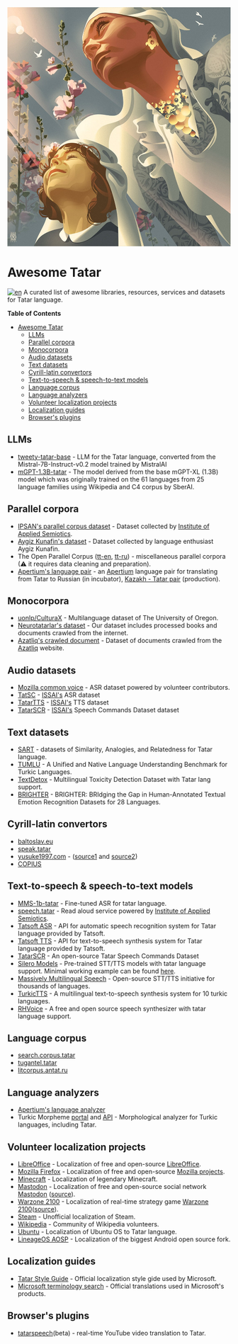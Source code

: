 <div align="left">
	<img width="540" height="540" src="media/logo.jpg" alt="Awesome Tatar">
</div>


# Awesome Tatar
[![en](https://img.shields.io/badge/lang-tt--cy-darkgreen.svg)](README.tt-cy.md)
A curated list of awesome libraries, resources, services and datasets for Tatar language.


**Table of Contents**
- [Awesome Tatar](#awesome-tatar)
  - [LLMs](#llms)
  - [Parallel corpora](#parallel-corpora)
  - [Monocorpora](#monocorpora)
  - [Audio datasets](#audio-datasets)
  - [Text datasets](#text-datasets)
  - [Cyrill-latin convertors](#cyrill-latin-convertors)
  - [Text-to-speech \& speech-to-text models](#text-to-speech--speech-to-text-models)
  - [Language corpus](#language-corpus)
  - [Language analyzers](#language-analyzers)
  - [Volunteer localization projects](#volunteer-localization-projects)
  - [Localization guides](#localization-guides)
  - [Browser's plugins](#browsers-plugins)


## LLMs
* [tweety-tatar-base](https://huggingface.co/Tweeties/tweety-tatar-base-7b-2024-v1) - LLM for the Tatar language, converted from the Mistral-7B-Instruct-v0.2 model trained by MistralAI
* [mGPT-1.3B-tatar](https://huggingface.co/ai-forever/mGPT-1.3B-tatar) - The model derived from the base mGPT-XL (1.3B) model which was originally trained on the 61 languages from 25 language families using Wikipedia and C4 corpus by SberAI.


## Parallel corpora
* [IPSAN's parallel corpus dataset](https://huggingface.co/datasets/IPSAN/tatar_translation_dataset) - Dataset collected by [Institute of Applied Semiotics](https://www.antat.ru/en/).
* [Aygiz Kunafin's dataset](https://huggingface.co/datasets/AigizK/tatar-russian-parallel-corpora) - Dataset collected by language enthusiast Aygiz Kunafin.
* The Open Parallel Corpus ([tt-en](https://opus.nlpl.eu/results/tt&en/corpus-result-table), [tt-ru](https://opus.nlpl.eu/results/tt&ru/corpus-result-table)) - miscellaneous parallel corpora (⚠ it requires data cleaning and preparation).
* [Apertium's language pair](https://github.com/apertium/apertium-tat-rus) - an [Apertium](https://www.apertium.org/index.rus.html) language pair for translating from Tatar to Russian (in incubator), [Kazakh - Tatar pair](https://www.apertium.org/index.eng.html#?dir=tat-kaz&q=) (production).


## Monocorpora
* [uonlp/CulturaX](https://huggingface.co/datasets/uonlp/CulturaX) - Multilanguage dataset of The University of Oregon.
* [Neurotatarlar's dataset](https://huggingface.co/datasets/yasalma/tt-structured-content) - Our dataset includes processed books and documents crawled from the internet.
* [Azatliq's crawled document](https://huggingface.co/datasets/veryrealtatarperson/tt-azatliq-crawl) - Dataset of documents crawled from the [Azatliq](https://www.azatliq.org/) website.


## Audio datasets
* [Mozilla common voice](https://commonvoice.mozilla.org/tt/datasets) - ASR dataset powered by volunteer contributors.
* [TatSC](https://github.com/IS2AI/Soyle?tab=readme-ov-file#available-languages) - [ISSAI's](https://issai.nu.edu.kz/issai-datasets/) ASR dataset
* [TatarTTS](https://huggingface.co/datasets/issai/TatarTTS) - [ISSAI's](https://issai.nu.edu.kz/issai-datasets/) TTS dataset
* [TatarSCR](https://huggingface.co/datasets/issai/TatarTTS) - [ISSAI's](https://issai.nu.edu.kz/issai-datasets/) Speech Commands Dataset dataset


## Text datasets
* [SART](https://github.com/tat-nlp/SART) - datasets of Similarity, Analogies, and Relatedness for Tatar language.
* [TUMLU](https://github.com/ceferisbarov/TUMLU) - A Unified and Native Language Understanding Benchmark for Turkic Languages.
* [TextDetox](https://huggingface.co/datasets/textdetox/multilingual_toxicity_dataset) - Multilingual Toxicity Detection Dataset with Tatar lang support.
* [BRIGHTER](https://huggingface.co/datasets/brighter-dataset/BRIGHTER-emotion-categories) - BRIGHTER: BRIdging the Gap in Human-Annotated Textual Emotion Recognition Datasets for 28 Languages.


## Cyrill-latin convertors
* [baltoslav.eu](https://baltoslav.eu/lat/index.php)
* [speak.tatar](https://speak.tatar/en/lang/converter/tat/latin/cyrillic/)
* [yusuke1997.com](https://yusuke1997.com/tatar) - ([source1](https://github.com/yusuke1997/tatar_transliteration) and [source2](https://github.com/yusuke1997/translit_tt))
* [COPIUS](https://www.copius.eu/trtr.php?lang=tat)


## Text-to-speech & speech-to-text models
* [MMS-1b-tatar](https://huggingface.co/AigizK/wav2vec2-large-mms-1b-tatar) - Fine-tuned ASR for tatar language.
* [speech.tatar](https://speech.tatar/) - Read aloud service powered by [Institute of Applied Semiotics](https://www.antat.ru/en/).
* [Tatsoft ASR](https://tat-asr.api.translate.tatar/docs) - API for automatic speech recognition system for Tatar language provided by Tatsoft.
* [Tatsoft TTS](https://tat-tts.api.translate.tatar/docs) - API for text-to-speech synthesis system for Tatar language provided by Tatsoft.
* [TatarSCR](https://github.com/IS2AI/TatarSCR) - An open-source Tatar Speech Commands Dataset
* [Silero Models](https://github.com/snakers4/silero-models?tab=readme-ov-file#cyrillic-languages) - Pre-trained STT/TTS models with tatar language support. Minimal working example can be found [here](https://colab.research.google.com/drive/1hsn_Liy19eu17mb9qEQhM2GMEBxzcAP-#scrollTo=7b9e704a).
* [Massively Multilingual Speech](https://huggingface.co/spaces/mms-meta/MMS) - Open-source STT/TTS initiative for thousands of languages.
* [TurkicTTS](https://github.com/IS2AI/TurkicTTS) - A multilingual text-to-speech synthesis system for 10 turkic languages.
* [RHVoice](https://github.com/RHVoice/RHVoice) - A free and open source speech synthesizer with tatar language support.


## Language corpus
* [search.corpus.tatar](https://search.corpus.tatar/index.php?of=search/search.php)
* [tugantel.tatar](https://tugantel.tatar/?lang=tt)
* [litcorpus.antat.ru](https://litcorpus.antat.ru/index_tt.html)


## Language analyzers
* [Apertium's language analyzer](https://github.com/apertium/apertium-tat)
* Turkic Morpheme [portal](http://modmorph.turklang.net/tt/) and [API](http://modmorph.turklang.net/api/?language=16) - Morphological analyzer for Turkic languages, including Tatar.


## Volunteer localization projects
* [LibreOffice](https://translations.documentfoundation.org/languages/tt/) - Localization of free and open-source [LibreOffice](https://www.libreoffice.org/).
* [Mozilla Firefox](https://pontoon.mozilla.org/tt/) - Localization of free and open-source [Mozilla projects](https://www.mozilla.org/).
* [Minecraft](https://crowdin.com/project/minecraft/tt-RU) - Localization of legendary Minecraft.
* [Mastodon](https://crowdin.com/project/mastodon/tt-RU) - Localization of free and open-source social network [Mastodon](https://joinmastodon.org/) ([source](https://github.com/mastodon)).
* [Warzone 2100](https://crowdin.com/project/warzone2100/tt-RU) - Localization of real-time strategy game [Warzone 2100](https://wz2100.net/)([source](https://github.com/Warzone2100/warzone2100)).
* [Steam](https://github.com/Amirhan-Taipovjan-Greatest-I/unofficial-tatar-steam-translations) - Unofficial localization of Steam.
* [Wikipedia](https://t.me/wugtat) - Community of Wikipedia volunteers.
* [Ubuntu](https://launchpad.net/~ubuntu-l10n-tt) - Localization of Ubuntu OS to Tatar language.
* [LineageOS AOSP](https://crowdin.com/project/lineageos-aosp/tt-RU) - Localization of the biggest Android open source fork. 


## Localization guides
* [Tatar Style Guide](https://download.microsoft.com/download/4/8/2/4825b7b4-fda5-4f66-b475-0cc6a6b4e13f/tat-rus-styleguide.pdf) - Official localization style gide used by Microsoft.
* [Microsoft terminology search](https://msit.powerbi.com/view?r=eyJrIjoiODJmYjU4Y2YtM2M0ZC00YzYxLWE1YTktNzFjYmYxNTAxNjQ0IiwidCI6IjcyZjk4OGJmLTg2ZjEtNDFhZi05MWFiLTJkN2NkMDExZGI0NyIsImMiOjV9) - Official translations used in Microsoft's products.


## Browser's plugins
* [tatarspeech](https://tatarspeech.dtc.tatar/)(beta) - real-time YouTube video translation to Tatar.